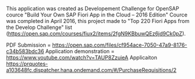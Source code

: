 This application was created as Developement Challenge for OpenSAP cource "Build Your Own SAP Fiori App in the Cloud – 2016 Edition" 
Cource was completed in April 2016, this project made to "Top 220 Fiori Apps from the Develop Challenge" list 
(https://open.sap.com/courses/fiux2/items/2fgN9KBbuwQEz6jd9Ck0pZ). 

PDF Submission = https://open.sap.com/files/cf954ace-7050-47a9-8176-c34b583bdc36
Application demonstration = https://www.youtube.com/watch?v=TAUP8ZzuieA
Applicaiton  https://prquotes-a103648fc.dispatcher.hana.ondemand.com/#/PurchaseRequisitions/2 

